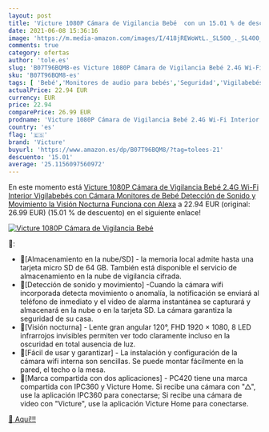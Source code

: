 ```yaml
---
layout: post
title: 'Victure 1080P Cámara de Vigilancia Bebé  con un 15.01 % de descuento'
date: 2021-06-08 15:36:16
image: 'https://m.media-amazon.com/images/I/418jREWoWtL._SL500_._SL400_.jpg'
comments: true
category: ofertas
author: 'tole.es'
slug: 'B07T96BQM8-es Victure 1080P Cámara de Vigilancia Bebé 2.4G Wi-Fi...'
sku: 'B07T96BQM8-es'
tags: [ 'Bebé','Monitores de audio para bebés','Seguridad','Vigilabebés','alexa','victure', ]
actualPrice: 22.94 EUR
currency: EUR
price: 22.94
comparePrice: 26.99 EUR
prodname: 'Victure 1080P Cámara de Vigilancia Bebé 2.4G Wi-Fi Interior Vigilabebés con Cámara Monitores de Bebé Detección de Sonido y Movimiento la Visión Nocturna Funciona con Alexa'
country: 'es'
flag: '🇪🇸'
brand: 'Victure'
buyurl: 'https://www.amazon.es/dp/B07T96BQM8/?tag=tolees-21'
descuento: '15.01'
average: '25.1156097560972'
---
```


En este momento está [Victure 1080P Cámara de Vigilancia Bebé 2.4G Wi-Fi Interior Vigilabebés con Cámara Monitores de Bebé Detección de Sonido y Movimiento la Visión Nocturna Funciona con Alexa](https://www.amazon.es/dp/B07T96BQM8/?tag=tolees-21) a 22.94 EUR (original: 26.99 EUR) (15.01 %  de descuento) en el siguiente enlace!

[![Victure 1080P Cámara de Vigilancia Bebé ](https://m.media-amazon.com/images/I/418jREWoWtL._SL500_._SL400_.jpg)](https://www.amazon.es/dp/B07T96BQM8/?tag=tolees-21)

🔎:

- 💙[Almacenamiento en la nube/SD] - la memoria local admite hasta una tarjeta micro SD de 64 GB. También está disponible el servicio de almacenamiento en la nube de vigilancia cifrada.
- 🧡[Detección de sonido y movimiento] -Cuando la cámara wifi incorporada detecta movimiento o anomalía, la notificación se enviará al teléfono de inmediato y el video de alarma instantánea se capturará y almacenará en la nube o en la tarjeta SD. La cámara garantiza la seguridad de su casa.
- 💚[Visión nocturna] - Lente gran angular 120°, FHD 1920 × 1080, 8 LED infrarrojos invisibles permiten ver todo claramente incluso en la oscuridad en total ausencia de luz.
- 💜[Fácil de usar y garantizar] - La instalación y configuración de la cámara wifi interna son sencillas. Se puede montar fácilmente en la pared, el techo o la mesa.
- 💛[Marca compartida con dos aplicaciones] - PC420 tiene una marca compartida con IPC360 y Victure Home. Si recibe una cámara con "△", use la aplicación IPC360 para conectarse; Si recibe una cámara de video con "Victure", use la aplicación Victure Home para conectarse.

[🛒 Aquí!!!](https://www.amazon.es/dp/B07T96BQM8/?tag=tolees-21)
